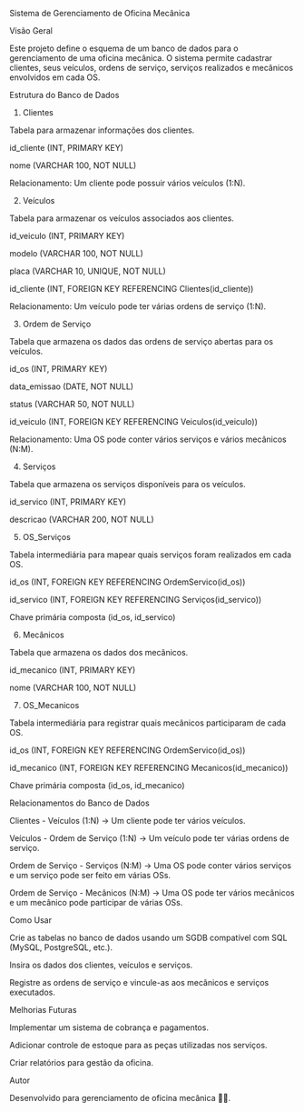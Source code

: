 Sistema de Gerenciamento de Oficina Mecânica

Visão Geral

Este projeto define o esquema de um banco de dados para o gerenciamento de uma oficina mecânica. O sistema permite cadastrar clientes, seus veículos, ordens de serviço, serviços realizados e mecânicos envolvidos em cada OS.

Estrutura do Banco de Dados

1. Clientes

Tabela para armazenar informações dos clientes.

id_cliente (INT, PRIMARY KEY)

nome (VARCHAR 100, NOT NULL)

Relacionamento: Um cliente pode possuir vários veículos (1:N).

2. Veículos

Tabela para armazenar os veículos associados aos clientes.

id_veiculo (INT, PRIMARY KEY)

modelo (VARCHAR 100, NOT NULL)

placa (VARCHAR 10, UNIQUE, NOT NULL)

id_cliente (INT, FOREIGN KEY REFERENCING Clientes(id_cliente))

Relacionamento: Um veículo pode ter várias ordens de serviço (1:N).

3. Ordem de Serviço

Tabela que armazena os dados das ordens de serviço abertas para os veículos.

id_os (INT, PRIMARY KEY)

data_emissao (DATE, NOT NULL)

status (VARCHAR 50, NOT NULL)

id_veiculo (INT, FOREIGN KEY REFERENCING Veiculos(id_veiculo))

Relacionamento: Uma OS pode conter vários serviços e vários mecânicos (N:M).

4. Serviços

Tabela que armazena os serviços disponíveis para os veículos.

id_servico (INT, PRIMARY KEY)

descricao (VARCHAR 200, NOT NULL)

5. OS_Serviços

Tabela intermediária para mapear quais serviços foram realizados em cada OS.

id_os (INT, FOREIGN KEY REFERENCING OrdemServico(id_os))

id_servico (INT, FOREIGN KEY REFERENCING Serviços(id_servico))

Chave primária composta (id_os, id_servico)

6. Mecânicos

Tabela que armazena os dados dos mecânicos.

id_mecanico (INT, PRIMARY KEY)

nome (VARCHAR 100, NOT NULL)

7. OS_Mecanicos

Tabela intermediária para registrar quais mecânicos participaram de cada OS.

id_os (INT, FOREIGN KEY REFERENCING OrdemServico(id_os))

id_mecanico (INT, FOREIGN KEY REFERENCING Mecanicos(id_mecanico))

Chave primária composta (id_os, id_mecanico)

Relacionamentos do Banco de Dados

Clientes - Veículos (1:N) → Um cliente pode ter vários veículos.

Veículos - Ordem de Serviço (1:N) → Um veículo pode ter várias ordens de serviço.

Ordem de Serviço - Serviços (N:M) → Uma OS pode conter vários serviços e um serviço pode ser feito em várias OSs.

Ordem de Serviço - Mecânicos (N:M) → Uma OS pode ter vários mecânicos e um mecânico pode participar de várias OSs.

Como Usar

Crie as tabelas no banco de dados usando um SGDB compatível com SQL (MySQL, PostgreSQL, etc.).

Insira os dados dos clientes, veículos e serviços.

Registre as ordens de serviço e vincule-as aos mecânicos e serviços executados.

Melhorias Futuras

Implementar um sistema de cobrança e pagamentos.

Adicionar controle de estoque para as peças utilizadas nos serviços.

Criar relatórios para gestão da oficina.

Autor

Desenvolvido para gerenciamento de oficina mecânica 🚗🔧.

